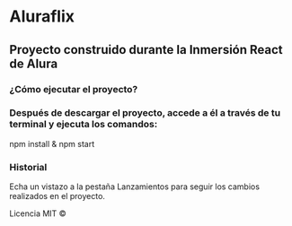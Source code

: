 # Aluraflix
## Proyecto construido durante la Inmersión React de Alura

### ¿Cómo ejecutar el proyecto?
### Después de descargar el proyecto, accede a él a través de tu terminal y ejecuta los comandos:
npm install & npm start

### Historial
Echa un vistazo a la pestaña Lanzamientos para seguir los cambios realizados en el proyecto.

Licencia MIT ©
